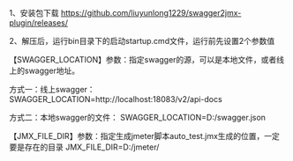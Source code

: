 
1、安装包下载
  https://github.com/liuyunlong1229/swagger2jmx-plugin/releases/ 


2、解压后，运行bin目录下的启动startup.cmd文件，运行前先设置2个参数值

【SWAGGER_LOCATION】参数：指定swagger的源，可以是本地文件，或者线上的swagger地址。

方式一：线上swagger：
SWAGGER_LOCATION=http://localhost:18083/v2/api-docs

方式二：本地swagger的文件：
SWAGGER_LOCATION=D:/swagger.json


【JMX_FILE_DIR】参数：指定生成jmeter脚本auto_test.jmx生成的位置，一定要是存在的目录
JMX_FILE_DIR=D:/jmeter/
